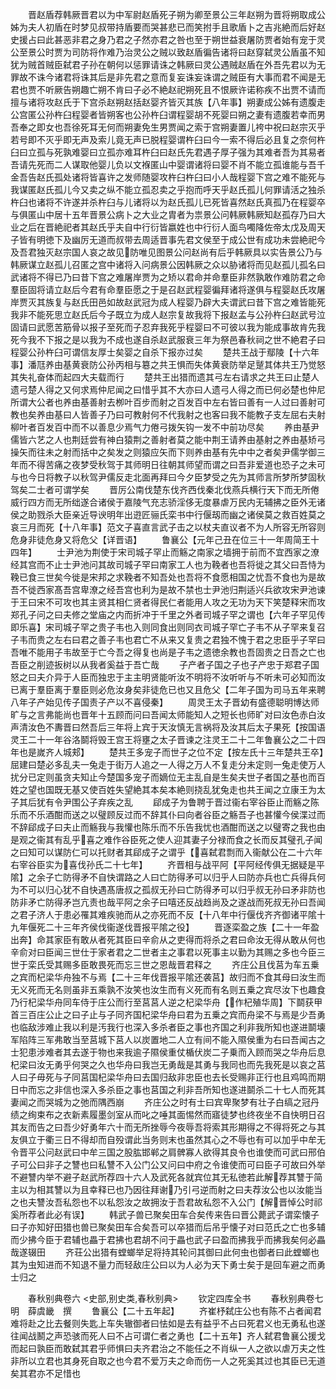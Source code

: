 <!-- { "loadSidebar": true } -->
　　晋赵盾荐韩厥晋君以为中军尉赵盾死子朔为卿至景公三年赵朔为晋将朔取成公姊为夫人初盾在时梦见叔带持盾要而哭甚悲已而笑拊手且歌盾卜之吉兆絶而后好赵史援占曰此甚恶非君之身乃君之子然亦君之咎也至于朔世益衰屠防贾者始有宠于灵公至景公时贾为司防将作难乃治灵公之贼以致赵盾徧告诸将曰赵穿弑灵公盾虽不知犹为贼首贼臣弑君子孙在朝何以惩罪请诛之韩厥曰灵公遇贼赵盾在外吾先君以为无罪故不诛今诸君将诛其后是非先君之意而复妄诛妄诛谓之贼臣有大事而君不闻是无君也贾不听厥告朔趣亡朔不肯曰子必不絶赵祀朔死且不恨厥许诺称疾不出贾不请而擅与诸将攻赵氏于下宫杀赵朔赵括赵婴齐皆灭其族【八年事】朔妻成公姊有遗腹走公宫匿公孙杵臼程婴者皆朔客也公孙杵臼谓程婴胡不死婴曰朔之妻有遗腹若幸而男吾奉之即女也吾徐死耳无何而朔妻免生男贾闻之索于宫朔妻置儿袴中祝曰赵宗灭乎若号即不灭乎即无声及索儿竟无声已脱程婴谓杵臼曰今一索不得后必且复之奈何杵臼曰立孤与死孰难婴曰立孤亦难耳杵臼曰赵氏先君遇子厚子强为其难者吾为其易者吾请先死而二人谋取他婴儿负以文褓匿山中婴谓诸将曰婴不肖不能立孤谁能与吾千金吾告赵氏孤处诸将皆喜许之发师随婴攻杵臼杵臼曰小人哉程婴下宫之难不能死与我谋匿赵氏孤儿今又卖之纵不能立孤忍卖之乎抱而呼天乎赵氏孤儿何罪请活之独杀杵臼也诸将不许遂并杀杵臼与儿诸将以为赵氏孤儿已死皆喜然赵氏真孤乃在程婴卒与俱匿山中居十五年晋景公病卜之大业之胄者为祟景公问韩厥韩厥知赵孤存乃曰大业之后在晋絶祀者其赵氏乎夫自中行衍皆嬴姓也中行衍人面鸟噣降佐帝太戊及周天子皆有明徳下及幽厉无道而叔带去周适晋事先君文侯至于成公世有成功未尝絶祀今及吾君独灭赵宗国人哀之故见防唯见图景公问赵尚有后乎韩厥具以实告景公乃与韩厥谋立赵孤儿召匿之宫中诸将入问病景公因韩厥之众以胁诸将而见赵孤儿孤名曰武诸将不得已乃曰昔下宫之难屠岸贾为之矫以君命并命羣臣非然孰敢作难防君之命羣臣固将请立赵后今君有命羣臣愿之于是召赵武程婴徧拜诸将遂俱与程婴赵氏攻屠岸贾灭其族复与赵氏田邑如故赵武冠为成人程婴乃辟大夫谓武曰昔下宫之难皆能死我非不能死思立赵氏后今子既立为成人赵宗复故我将下报赵孟与公孙杵臼赵武号泣固请曰武愿苦筋骨以报子至死而子忍弃我死乎程婴曰不可彼以我为能成事故肯先我死今我不下报之是以我为不成也遂自杀赵武服衰三年为祭邑春秋祠之世不絶君子曰程婴公孙杵臼可谓信友厚士矣婴之自杀下报亦过矣
　　楚共王战于鄢陵【十六年事】潘尫养由基黄衰防公孙丙相与簒之共王惧而失体黄衰防举足蹵其体共王乃觉怒其失礼奋体而起四大夫载而行
　　楚共王出猎而遗其弓左右请求之共王曰止楚人遗弓楚人得之又何求焉仲尼闻之曰惜乎其不大亦曰人遗弓人得之而已何必楚也仲尼所谓大公者也养由基善射去栁叶百步而射之百发百中左右皆曰善有一人过曰善射可教也矣养由基曰人皆善子乃曰可教射何不代我射之也客曰我不能教子支左屈右夫射柳叶者百发百中而不以善息少焉气力倦弓拨矢钩一发不中前功尽矣
　　养由基尹儒皆六艺之人也荆廷尝有神白猿荆之善射者莫之能中荆王请养由基射之养由基矫弓操矢而往未之射而括中之矣发之则猿应矢而下则养由基有先中中之者矣尹儒学御三年而不得苦痛之夜梦受秋驾于其师明日往朝其师望而谓之曰吾非爱道也恐子之未可与也今日将教子以秋驾尹儒反走北面再拜曰今夕臣梦受之先为其师言所梦所梦固秋驾矣二士者可谓学矣
　　晋厉公南伐楚东伐齐西伐秦北伐燕兵横行天下而无所倦威行四方而无所绌遂合诸侯于嘉陵气充志骄淫侈无度暴虐万民内无辅拂之臣外无诸侯之助戮杀大臣亲近导谀明年出逰匠骊氏栾书中行偃刼而幽之诸侯莫之救百姓莫之哀三月而死【十八年事】范文子喜直言武子击之以杖夫直议者不为人所容无所容则危身非徒危身又将危父【详晋语】
　　鲁襄公【元年己丑在位三十一年周简王十四年】
　　士尹池为荆使于宋司城子罕止而觞之南家之墙拥于前而不宜西家之潦经其宫而不止士尹池问其故司城子罕曰南家工人也为鞔者也吾将徙之其父曰吾恃为鞔已食三世矣今徙是宋邦之求鞔者不知吾处也吾将不食愿相国之忧吾不食也为是故吾不徙西家髙吾宫卑潦之经吾宫也利为是故不禁也士尹池归荆适兴兵欲攻宋尹池谏于王曰宋不可攻也其主贤其相仁贤者得民仁者能用人攻之无功为天下笑楚释宋而攻郑孔子问之曰夫修之堂庙之内而折冲于千里之外者司城子罕之谓也【六年子罕见传即乐喜】宋司城子罕之贵子韦也入则同食出则同衣司城子罕亡子韦不从子罕来复召子韦而贵之左右曰君之善子韦也君亡不从来又复贵之君独不愧于君之忠臣乎子罕曰吾唯不能用子韦故至于亡今吾之得复也尚是子韦之遗徳余教也吾固贵之日吾之亡也吾臣之削迹扳树以从我者奚益于吾亡哉
　　子产者子国之子也子产忠于郑君子国怒之曰夫介异于人臣而独忠于主主明贤能听汝不明将不汝听听与不听未可必知而汝已离于羣臣离于羣臣则必危汝身矣非徒危已也又且危父【二年子国为司马五年来聘八年子产始见传子国责子产以不喜侵秦】
　　周灵王太子晋幼有盛德聪明博达师旷与之言弗能尚也晋年十五顾而问曰吾闻太师能知人之短长也师旷对曰汝色赤白汝声清汝色不夀晋曰然吾后三年将上宾于天汝慎无言祸将及汝其后太子果死【按国语灵王二十一年谷洛鬬将毁王宫王将壅之太子晋谏之注灵王二十二年鲁襄公之二十四年也是嵗齐人城郏】
　　楚共王多宠子而世子之位不定【按左氏十三年楚共王卒】屈建曰楚必多乱夫一兔走于街万人追之一人得之万人不复走分未定则一兔走使万人扰分已定则虽贪夫知止今楚国多宠子而嫡位无主乱自是生矣夫世子者国之基也而百姓之望也国既无基又使百姓失望絶其本矣本絶则挠乱犹兔走也共王闻之立康王为太子其后犹有令尹围公子弃疾之乱
　　郈成子为鲁聘于晋过衞右宰谷臣止而觞之陈乐而不乐酒酣而送之以璧顾反过而不辞其仆曰向者谷臣之觞吾子也甚懽今侯渫过而不辞郈成子曰夫止而觞我与我懽也陈乐而不乐告我忧也酒酣而送之以璧寄之我也由是观之衞其有乱乎喜之难作谷臣死之使人迎其妻子分禄而食之长而反其璧孔子闻之曰知可以谋防仁可以托财者其郈成子之谓乎【喜弑君剽而入衞献公在二十六年右宰谷臣实为喜伐孙氏二十七年】
　　齐晋相与战平阿【平阿经传俱无据疑是平隂】之余子亡防得矛不自快谓路之人曰亡防得矛可以归乎人曰防亦兵也亡兵得兵何为不可以归心犹不自快遇髙唐叔之孤叔无孙曰亡防得矛可以归乎叔无孙曰矛非防也防非矛亡防得矛岂亢责也哉平阿之余子曰嘻还反战趋尚及之遂战而死叔无孙曰吾闻之君子济人于患必罹其难疾驰而从之亦死而不反【十八年中行偃伐齐齐御诸平隂十九年偃死二十三年齐侯伐衞遂伐晋报平隂之役】
　　晋逐栾盈之族【二十一年盈出奔】命其家臣有敢从者死其臣曰辛俞从之吏得而将杀之君曰命汝无得从敢从何也辛俞对曰臣闻三世仕于家者君之二世者主之事君以死事主以勤为其赐之多也今臣三世于栾氏受其赐多臣敢畏死而忘三世之恩哉晋君释之
　　齐庄公且伐莒为车五乗之宾而杞梁华舟独不与焉【二十三年伐晋报平隂还袭莒】故归而不食其母曰汝生而无义死而无名则虽非五乘孰不汝笑也汝生而有义死而有名则五乗之宾尽汝下也趣食乃行杞梁华舟同车侍于庄公而行至莒莒人逆之杞梁华舟【作杞殖华周】下鬬获甲首三百庄公止之曰子止与子同齐国杞梁华舟曰君为五乗之宾而舟梁不与焉是少吾勇也临敌涉难止我以利是汚我行也深入多杀者臣之事也齐国之利非我所知也遂进鬬壊军陷阵三军弗敢当至莒城下莒人以炭置地二人立有间不能入隰侯重为右曰吾闻古之士犯患涉难者其去遂于物也来我逾子隰侯重仗楯伏炭二子乗而入顾而哭之华舟后息杞梁曰汝无勇乎何哭之久也华舟曰我岂无勇哉是其勇与我同也而先我死是以哀之莒人曰子毋死与子同莒国杞梁华舟曰去国归敌非忠臣也去长受赐非正行也且鸡鸣而期日中而忘之非信也深入多杀臣之事也莒国之利非吾所知也遂进鬬杀二十七人而死其妻闻之而哭城为之弛而隅西崩
　　齐庄公之时有士曰宾卑聚梦有壮子白缟之冠丹绩之绚束布之衣新素履墨剑室从而叱之唾其面惕然而寤徒梦也终夜坐不自快明日召其友而告之曰吾少好勇年六十而无所挫辱今夜辱吾将索其形期得之不得将死之与其友俱立于衢三日不得却而自殁谓此当务则末也虽然其心之不辱也有可以加乎中牟无令晋平公问赵武曰中牟三国之股肱邯郸之肩髀寡人欲得其良令也谁使而可武曰邢伯子可公曰非子之讐也曰私讐不入公门公又问曰中府之令谁使而可曰臣子可故曰外举不避讐内举不避子赵武所荐四十六人及武死各就宾位其无私徳若此解荐其讐于简主以为相其讐以为且幸释已也乃因往拜谢乃引弓逆而射之曰夫荐汝公也以汝能当之也夫讐汝吾私怨也不以私怨汝之故拥汝于吾君故私怨不入公门【解晋悼公时祁奚所荐者此必有误】
　　韩武子兽已聚矣田车合矣传来告曰晋公薨武子谓栾懐子曰子亦知好田猎也兽已聚矣田车合矣吾可以卒猎而后吊乎懐子对曰范氏之亡也多辅而少拂今臣于君辅也畾于君拂也君胡不问于畾也武子曰盈而拂我乎而拂我矣何必畾哉遂辍田
　　齐荘公出猎有螳螂举足将持其轮问其御曰此何虫也御者曰此螳螂也其为虫知进而不知退不量力而轻敌庄公曰以为人必为天下勇士矣于是回车避之而勇士归之










　　春秋别典卷六
<史部,别史类,春秋别典>
　　钦定四库全书
　　春秋别典卷七　　　　明　薛虞畿　撰
　　鲁襄公【二十五年起】
　　齐崔杼弑庄公也有陈不占者闻君难将赴之比去餐则失匙上车失辙御者曰怯如是去有益乎不占曰死君义也无勇私也遂往闻战鬭之声恐骇而死人曰不占可谓仁者之勇也【二十五年】齐人弑君鲁襄公援戈而起曰孰臣而敢弑其君乎师惧曰夫齐君治之不能任之不肖纵一人之欲以虐万夫之性非所以立君也其身死自取之也今君不爱万夫之命而伤一人之死奚其过也其臣已无道矣其君亦不足惜也
